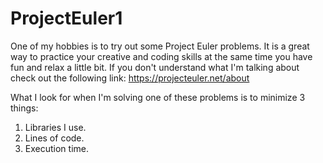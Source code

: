# ProjectEuler1
One of my hobbies is to try out some Project Euler problems. 
It is a great way to practice your creative and coding skills at the same time you have fun and relax a little bit.
If you don't understand what I'm talking about check out the following link:
https://projecteuler.net/about

What I look for when I'm solving one of these problems is to minimize 3 things:
1. Libraries I use.
2. Lines of code.
3. Execution time.
